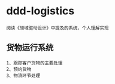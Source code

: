 # ddd-logistics

```
阅读《领域驱动设计》中提及的系统，个人理解实现

```

## 货物运行系统

```
1、跟踪客户货物的主要处理
2、预约货物
3、物流环节处理

```